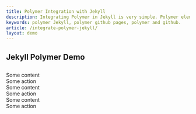 ```yaml
---
title: Polymer Integration with Jekyll
description: Integrating Polymer in Jekyll is very simple. Polymer elements are the future of web design. Polymer is an ambitious project by Google which might take off a lot of burden on web designers and developers.
keywords: polymer Jekyll, polymer github pages, polymer and github.
article: /integrate-polymer-jekyll/
layout: demo
---
```




<link rel="import" href="https://cdn.rawgit.com/download/polymer-cdn/1.1.4/lib/paper-card/paper-card.html"/>


## Jekyll Polymer Demo

<div class="inline">
<paper-card heading="Card Title" class="card-ex">
  <div class="card-content">Some content</div>
  <div class="card-actions">
    <paper-button>Some action</paper-button>
  </div>
</paper-card>
 
 <paper-card heading="Card Title" class="card-ex" style="background-color: #B67CE0">
  <div class="card-content">Some content</div>
  <div class="card-actions">
    <paper-button>Some action</paper-button>
  </div>
</paper-card> 
 
 <paper-card heading="Card Title" class="card-ex" style="background-color: #7CE0BA">
  <div class="card-content">Some content</div>
  <div class="card-actions">
    <paper-button>Some action</paper-button>
  </div>
</paper-card>
</div>

<style>
.inline {
    margin: 2em 0;
}
paper-card {
    margin-left: 10px;
}
</style>
